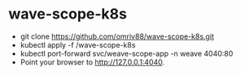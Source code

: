 # wave-scope-k8s

- git clone https://github.com/omriv88/wave-scope-k8s.git
- kubectl apply -f /wave-scope-k8s
- kubectl port-forward svc/weave-scope-app -n weave 4040:80
- Point your browser to http://127.0.0.1:4040.

